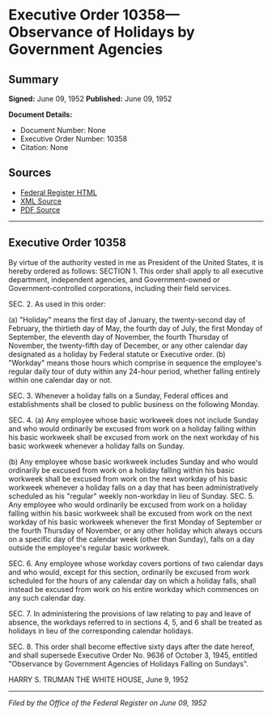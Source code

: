 # Executive Order 10358—Observance of Holidays by Government Agencies

## Summary

**Signed:** June 09, 1952
**Published:** June 09, 1952

**Document Details:**
- Document Number: None
- Executive Order Number: 10358
- Citation: None

## Sources
- [Federal Register HTML](https://www.presidency.ucsb.edu/documents/executive-order-10358-observance-holidays-government-agencies)
- [XML Source](None)
- [PDF Source](None)

---

## Executive Order 10358

By virtue of the authority vested in me as President of the United States, it is hereby ordered as follows:
SECTION 1. This order shall apply to all executive department, independent agencies, and Government-owned or Government-controlled corporations, including their field services.

SEC. 2. As used in this order:

(a) "Holiday" means the first day of January, the twenty-second day of February, the thirtieth day of May, the fourth day of July, the first Monday of September, the eleventh day of November, the fourth Thursday of November, the twenty-fifth day of December, or any other calendar day designated as a holiday by Federal statute or Executive order.
(b) "Workday" means those hours which comprise in sequence the employee's regular daily tour of duty within any 24-hour period, whether falling entirely within one calendar day or not.

SEC. 3. Whenever a holiday falls on a Sunday, Federal offices and establishments shall be closed to public business on the following Monday.

SEC. 4. (a) Any employee whose basic workweek does not include Sunday and who would ordinarily be excused from work on a holiday falling within his basic workweek shall be excused from work on the next workday of his basic workweek whenever a holiday falls on Sunday.

(b) Any employee whose basic workweek includes Sunday and who would ordinarily be excused from work on a holiday falling within his basic workweek shall be excused from work on the next workday of his basic workweek whenever a holiday falls on a day that has been administratively scheduled as his "regular" weekly non-workday in lieu of Sunday.
SEC. 5. Any employee who would ordinarily be excused from work on a holiday falling within his basic workweek shall be excused from work on the next workday of his basic workweek whenever the first Monday of September or the fourth Thursday of November, or any other holiday which always occurs on a specific day of the calendar week (other than Sunday), falls on a day outside the employee's regular basic workweek.

SEC. 6. Any employee whose workday covers portions of two calendar days and who would, except for this section, ordinarily be excused from work scheduled for the hours of any calendar day on which a holiday falls, shall instead be excused from work on his entire workday which commences on any such calendar day.

SEC. 7. In administering the provisions of law relating to pay and leave of absence, the workdays referred to in sections 4, 5, and 6 shall be treated as holidays in lieu of the corresponding calendar holidays.

SEC. 8. This order shall become effective sixty days after the date hereof, and shall supersede Executive Order No. 9636 of October 3, 1945, entitled "Observance by Government Agencies of Holidays Falling on Sundays".

HARRY S. TRUMAN
THE WHITE HOUSE,
June 9, 1952

---

*Filed by the Office of the Federal Register on June 09, 1952*
